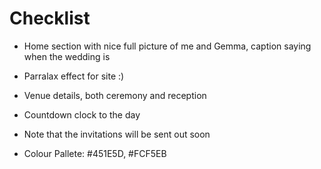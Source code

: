 Checklist
=========

- Home section with nice full picture of me and Gemma, caption saying when the wedding is
- Parralax effect for site :)
- Venue details, both ceremony and reception
- Countdown clock to the day
- Note that the invitations will be sent out soon

- Colour Pallete: #451E5D, #FCF5EB
